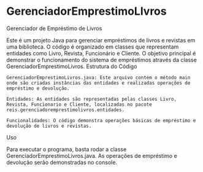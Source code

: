 # GerenciadorEmprestimoLIvros

Gerenciador de Empréstimo de Livros

Este é um projeto Java para gerenciar empréstimos de livros e revistas em uma biblioteca. O código é organizado em classes que representam entidades como Livro, Revista, Funcionário e Cliente. O objetivo principal é demonstrar o funcionamento do sistema de empréstimos através da classe GerenciadorEmprestimoLivros.
Estrutura do Código

    GerenciadorEmprestimoLivros.java: Este arquivo contém o método main onde são criadas instâncias das entidades e realizadas operações de empréstimo e devolução.

    Entidades: As entidades são representadas pelas classes Livro, Revista, Funcionario e Cliente, localizadas no pacote reis.gerenciadoremprestimolivros.entidades.

    Funcionalidades: O código demonstra operações básicas de empréstimo e devolução de livros e revistas.

Uso

Para executar o programa, basta rodar a classe GerenciadorEmprestimoLivros.java. As operações de empréstimo e devolução serão demonstradas no console.
